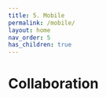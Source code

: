 ```yaml
---
title: 5. Mobile
permalink: /mobile/
layout: home
nav_order: 5
has_children: true
---
```


# Collaboration